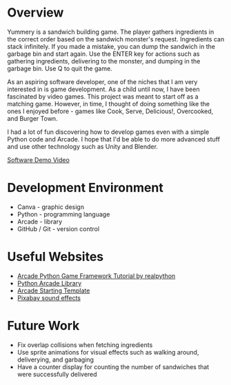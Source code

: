 # Overview

Yummery is a sandwich building game. The player gathers ingredients in the correct order based on the sandwich monster's request. Ingredients can stack infinitely. If you made a mistake, you can dump the sandwich in the garbage bin and start again. Use the ENTER key for actions such as gathering ingredients, delivering to the monster, and dumping in the garbage bin. Use Q to quit the game.

As an aspiring software developer, one of the niches that I am very interested in is game development. As a child until now, I have been fascinated by video games. This project was meant to start off as a matching game. However, in time, I thought of doing something like the ones I enjoyed before - games like Cook, Serve, Delicious!, Overcooked, and Burger Town.

I had a lot of fun discovering how to develop games even with a simple Python code and Arcade. I hope that I'd be able to do more advanced stuff and use other technology such as Unity and Blender.

[Software Demo Video](http://youtube.link.goes.here)

# Development Environment

* Canva - graphic design
* Python - programming language
* Arcade - library
* GitHub / Git - version control

# Useful Websites

* [Arcade Python Game Framework Tutorial by realpython](https://realpython.com/arcade-python-game-framework/)
* [Python Arcade Library](https://api.arcade.academy/en/latest/)
* [Arcade Starting Template](https://api.arcade.academy/en/latest/example_code/starting_template.html)
* [Pixabay sound effects](https://pixabay.com/sound-effects/)

# Future Work

* Fix overlap collisions when fetching ingredients
* Use sprite animations for visual effects such as walking around, deliverying, and garbaging
* Have a counter display for counting the number of sandwiches that were successfully delivered